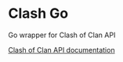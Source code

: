 # Clash Go

Go wrapper for Clash of Clan API
 
[Clash of Clan API documentation](https://developer.clashofclans.com/#/documentation)

